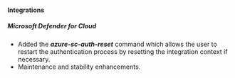 
#### Integrations

##### Microsoft Defender for Cloud

- Added the ***azure-sc-auth-reset*** command which allows the user to restart the authentication process by resetting the integration context if necessary.
- Maintenance and stability enhancements.
